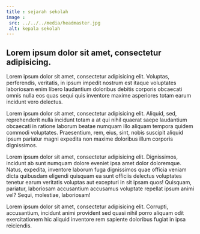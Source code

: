 ```yaml
---
title : sejarah sekolah
image :
 src: ../../../media/headmaster.jpg
 alt: kepala sekolah
---
```


## Lorem ipsum dolor sit amet, consectetur adipisicing.

Lorem ipsum dolor sit amet, consectetur adipisicing elit. Voluptas, perferendis, veritatis, in ipsum impedit nostrum est itaque voluptates laboriosam enim libero laudantium doloribus debitis corporis obcaecati omnis nulla eos quas sequi quis inventore maxime asperiores totam earum incidunt vero delectus.

Lorem ipsum dolor sit amet, consectetur adipisicing elit. Aliquid, sed, reprehenderit nulla incidunt totam a at qui nihil quaerat saepe laudantium obcaecati in ratione laborum beatae numquam illo aliquam tempora quidem commodi voluptates. Praesentium, rem, eius, sint, nobis suscipit aliquid ipsum pariatur magni expedita non maxime doloribus illum corporis dignissimos.

Lorem ipsum dolor sit amet, consectetur adipisicing elit. Dignissimos, incidunt ab sunt numquam dolore eveniet ipsa amet dolor doloremque. Natus, expedita, inventore laborum fuga dignissimos quae officia veniam dicta quibusdam eligendi quisquam ea sunt officiis delectus voluptates tenetur earum veritatis voluptas aut excepturi in sit ipsam quos! Quisquam, pariatur, laboriosam accusantium accusamus voluptate repellat ipsum animi vel? Sequi, molestiae, laboriosam!

Lorem ipsum dolor sit amet, consectetur adipisicing elit. Corrupti, accusantium, incidunt animi provident sed quasi nihil porro aliquam odit exercitationem hic aliquid inventore rem sapiente doloribus fugiat in ipsa reiciendis.
